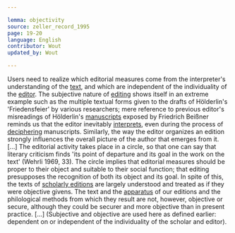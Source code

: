 ```yaml
---

lemma: objectivity
source: zeller_record_1995
page: 19-20
language: English
contributor: Wout
updated_by: Wout

---
```


Users need to realize which editorial measures come from the interpreter's understanding of the [text](text.html), and which are independent of the individuality of the [editor](editorScholarly.html). The subjective nature of [editing](editingScholarly.html) shows itself in an extreme example such as the multiple textual forms given to the drafts of Hölderlin's 'Friedensfeier' by various researchers; mere reference to previous editor's misreadings of Hölderlin's [manuscripts](manuscript.html) exposed by Friedrich Beißner reminds us that the editor inevitably [interprets](interpretation.html), even during the process of [deciphering](deciphering.html) manuscripts. Similarly, the way the editor organizes an edition strongly influences the overall picture of the author that emerges from it. [...] The editorial activity takes place in a circle, so that one can say that literary criticism finds 'its point of departure and its goal in the work on the text' (Wehrli 1969, 33). The circle implies that editorial measures should be proper to their object and suitable to their social function; that editing presupposes the recognition of both its object and its goal. In spite of this, the texts of [scholarly editions](editionScholarly.html) are largely understood and treated as if they were objective givens. The text and the [apparatus](apparatusCritical.html) of our editions and the philological methods from which they result are not, however, objective or secure, although they could be securer and more objective than in present practice. [...] (Subjective and objective are used here as defined earlier: dependent on or independent of the individuality of the scholar and editor).
